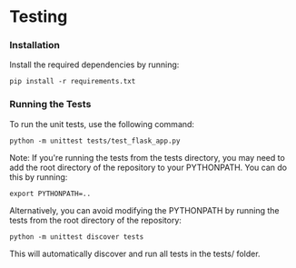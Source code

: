 # Testing

### Installation
Install the required dependencies by running:

```
pip install -r requirements.txt
```

### Running the Tests
To run the unit tests, use the following command:

```
python -m unittest tests/test_flask_app.py
```
Note: If you're running the tests from the tests directory, you may need to add the root directory of the repository to your PYTHONPATH. You can do this by running:

```
export PYTHONPATH=..
```
Alternatively, you can avoid modifying the PYTHONPATH by running the tests from the root directory of the repository:

```
python -m unittest discover tests
```
This will automatically discover and run all tests in the tests/ folder.